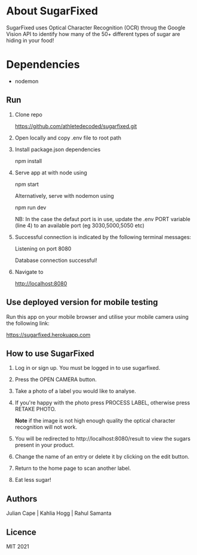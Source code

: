 # About SugarFixed

SugarFixed uses Optical Character Recognition (OCR) throug the Google Vision API to identify how many of the 50+ different types of sugar are hiding in your food!

# Dependencies
* nodemon

## Run
1. Clone repo 
    
    https://github.com/athletedecoded/sugarfixed.git

2. Open locally and copy .env file to root path

3. Install package.json dependencies

    npm install    

4. Serve app at with node using

    npm start

    Alternatively, serve with nodemon using 
    
    npm run dev

    NB: In the case the defaut port is in use, update the .env PORT variable (line 4) to an available port (eg 3030,5000,5050 etc)

5. Successful connection is indicated by the following terminal messages:

    Listening on port  8080

    Database connection successful!

6. Navigate to 

    [http://localhost:8080](localhost:8080)

## Use deployed version for mobile testing

Run this app on your mobile browser and utilise your mobile camera using the following link:

   https://sugarfixed.herokuapp.com

## How to use SugarFixed

1. Log in or sign up. You must be logged in to use sugarfixed. 

2. Press the OPEN CAMERA button.

3. Take a photo of a label you would like to analyse.

4. If you're happy with the photo press PROCESS LABEL, otherwise press RETAKE PHOTO. 

    **Note** if the image is not high enough quality the optical character recognition will not work.

5. You will be redirected to http://localhost:8080/result to view the sugars present in your product.

6. Change the name of an entry or delete it by clicking on the edit button.

7. Return to the home page to scan another label.

8. Eat less sugar!

## Authors
Julian Cape | Kahlia Hogg | Rahul Samanta

## Licence
MIT 2021
